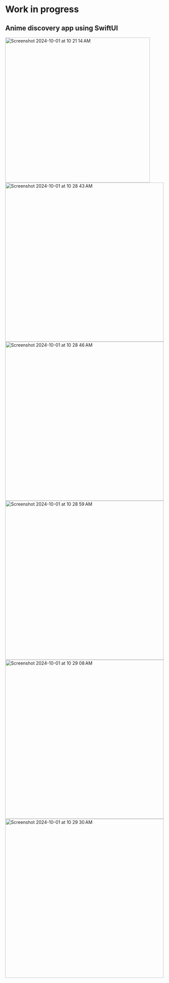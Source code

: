 # Work in progress

## Anime discovery app using SwiftUI

<img width="458" alt="Screenshot 2024-10-01 at 10 21 14 AM" src="https://github.com/user-attachments/assets/3f5e6a29-462b-40bc-a144-050cdc84e062">
<img width="502" alt="Screenshot 2024-10-01 at 10 28 43 AM" src="https://github.com/user-attachments/assets/2815a3a2-7b8a-4c8f-83f6-7f9ff0cf527f">
<img width="502" alt="Screenshot 2024-10-01 at 10 28 46 AM" src="https://github.com/user-attachments/assets/26a17c12-5915-4abb-8822-d17d588eb901">
<img width="502" alt="Screenshot 2024-10-01 at 10 28 59 AM" src="https://github.com/user-attachments/assets/bd4399d2-f12f-4ee6-8e8f-973365576749">
<img width="502" alt="Screenshot 2024-10-01 at 10 29 08 AM" src="https://github.com/user-attachments/assets/ac75a205-921b-4675-9424-0e441e376d34">
<img width="502" alt="Screenshot 2024-10-01 at 10 29 30 AM" src="https://github.com/user-attachments/assets/d58d9365-8bf9-411e-8090-c84d07fab6ce">
